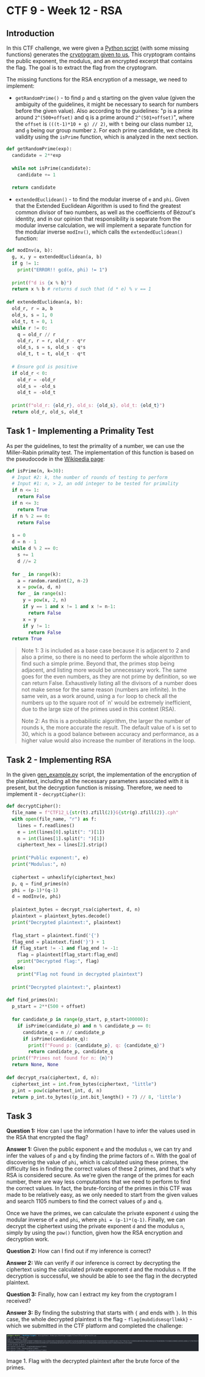 # CTF 9 - Week 12 - RSA

## Introduction

In this CTF challenge, we were given a [Python script](/files/CTF12/gen_example.py) (with some missing functions) generates the [cryptogram given to us](CTF12_L12G02.cph), This cryptogram contains the public exponent, the modulus, and an encrypted excerpt that contains the flag. The goal is to extract the flag from the cryptogram.

The missing functions for the RSA encryption of a message, we need to implement:

- `getRandomPrime()` - to find `p` and `q` starting on the given value (given the ambiguity of the guidelines, it might be necessary to search for numbers before the given value). Also according to the guidelines: "p is a prime around `2^(500+offset)` and q is a prime around `2^(501+offset)`", where the `offset` is `(((t-1)*10 + g) // 2)`, with `t` being our class number `12`, and `g` being our group number `2`. For each prime candidate, we check its validity using the `isPrime` function, which is analyzed in the next section.

```python
def getRandomPrime(exp):
  candidate = 2**exp

  while not isPrime(candidate):
    candidate += 1

  return candidate
```

- `extendedEuclidean()` - to find the modular inverse of `e` and `phi`. Given that the Extended Euclidean Algorithm is used to find the greatest common divisor of two numbers, as well as the coefficients of Bézout's identity, and in our opinion that responsibility is separate from the modular inverse calculation, we will implement a separate function for the modular inverse `modInv()`, which calls the `extendedEuclidean()` function:

```python
def modInv(a, b):
  g, x, y = extendedEuclidean(a, b)
  if g != 1:
    print("ERROR!! gcd(e, phi) != 1")

  print(f"d is {x % b}")
  return x % b # returns d such that (d * e) % v == 1

def extendedEuclidean(a, b):
  old_r, r = a, b
  old_s, s = 1, 0
  old_t, t = 0, 1
  while r != 0:
    q = old_r // r
    old_r, r = r, old_r - q*r
    old_s, s = s, old_s - q*s
    old_t, t = t, old_t - q*t

  # Ensure gcd is positive
  if old_r < 0:
    old_r = -old_r
    old_s = -old_s
    old_t = -old_t

  print(f"old_r: {old_r}, old_s: {old_s}, old_t: {old_t}")
  return old_r, old_s, old_t
```

## Task 1 - Implementing a Primality Test

As per the guidelines, to test the primality of a number, we can use the Miller-Rabin primality test. The implementation of this function is based on the pseudocode in the [Wikipedia page](https://en.wikipedia.org/wiki/Miller%E2%80%93Rabin_primality_test#Miller%E2%80%93Rabin_test):

```python
def isPrime(n, k=30):
  # Input #2: k, the number of rounds of testing to perform
  # Input #1: n, > 2, an odd integer to be tested for primality
  if n <= 1:
    return False
  if n <= 3:
    return True
  if n % 2 == 0:
    return False

  s = 0
  d = n - 1
  while d % 2 == 0:
    s += 1
    d //= 2

  for _ in range(k):
    a = random.randint(2, n-2)
    x = pow(a, d, n)
    for _ in range(s):
      y = pow(x, 2, n)
      if y == 1 and x != 1 and x != n-1:
        return False
      x = y
      if y != 1:
        return False
  return True
```

> Note 1: 3 is included as a base case because it is adjacent to 2 and also a prime, so there is no need to perform the whole algorithm to find such a simple prime. Beyond that, the primes stop being adjacent, and listing more would be unnecessary work. The same goes for the even numbers, as they are not prime by definition, so we can return False. Exhaustively listing all the divisors of a number does not make sense for the same reason (numbers are infinite). In the same vein, as a work around, using a `for` loop to check all the numbers up to the square root of `n' would be extremely inefficient, due to the large size of the primes used in this context (RSA).
>
> Note 2: As this is a probabilistic algorithm, the larger the number of rounds `k`, the more accurate the result. The default value of `k` is set to 30, which is a good balance between accuracy and performance, as a higher value would also increase the number of iterations in the loop.

## Task 2 - Implementing RSA

In the given [gen_example.py](/files/CTF12/gen_example.py) script, the implementation of the encryption of the plaintext, including all the necessary parameters associated with it is present, but the decryption function is missing. Therefore, we need to implement it - `decryptCipher()`:

```python
def decryptCipher():
  file_name = f"CTF12_L{str(t).zfill(2)}G{str(g).zfill(2)}.cph"
  with open(file_name, "r") as f:
    lines = f.readlines()
    e = int(lines[0].split(": ")[1])
    n = int(lines[1].split(": ")[1])
    ciphertext_hex = lines[2].strip()

  print("Public exponent:", e)
  print("Modulus:", n)

  ciphertext = unhexlify(ciphertext_hex)
  p, q = find_primes(n)
  phi = (p-1)*(q-1)
  d = modInv(e, phi)

  plaintext_bytes = decrypt_rsa(ciphertext, d, n)
  plaintext = plaintext_bytes.decode()
  print("Decrypted plaintext:", plaintext)

  flag_start = plaintext.find('{')
  flag_end = plaintext.find('}') + 1
  if flag_start != -1 and flag_end != -1:
    flag = plaintext[flag_start:flag_end]
    print("Decrypted flag:", flag)
  else:
    print("Flag not found in decrypted plaintext")

  print("Decrypted plaintext:", plaintext)

def find_primes(n):
  p_start = 2**(500 + offset)

  for candidate_p in range(p_start, p_start+100000):
    if isPrime(candidate_p) and n % candidate_p == 0:
      candidate_q = n // candidate_p
      if isPrime(candidate_q):
        print(f"Found p: {candidate_p}, q: {candidate_q}")
        return candidate_p, candidate_q
  print(f"Primes not found for n: {n}")
  return None, None

def decrypt_rsa(ciphertext, d, n):
  ciphertext_int = int.from_bytes(ciphertext, "little")
  p_int = pow(ciphertext_int, d, n)
  return p_int.to_bytes((p_int.bit_length() + 7) // 8, 'little')
```

## Task 3

**Question 1:** How can I use the information I have to infer the values used in the RSA that encrypted the flag?

**Answer 1:** Given the public exponent `e` and the modulus `n`, we can try and infer the values of `p` and `q` by finding the prime factors of `n`. With the goal of discovering the value of `phi`, which is calculated using these primes, the difficulty lies in finding the correct values of these 2 primes, and that's why RSA is considered secure. As we're given the range of the primes for each number, there are way less computations that we need to perform to find the correct values. In fact, the brute-forcing of the primes in this CTF was made to be relatively easy, as we only needed to start from the given values and search 1105 numbers to find the correct values of `p` and `q`.

Once we have the primes, we can calculate the private exponent `d` using the modular inverse of `e` and `phi`, where `phi = (p-1)*(q-1)`. Finally, we can decrypt the ciphertext using the private exponent `d` and the modulus `n`, simply by using the `pow()` function, given how the RSA encryption and decryption work.

**Question 2:** How can I find out if my inference is correct?

**Answer 2:** We can verify if our inference is correct by decrypting the ciphertext using the calculated private exponent `d` and the modulus `n`. If the decryption is successful, we should be able to see the flag in the decrypted plaintext.

**Question 3:** Finally, how can I extract my key from the cryptogram I received?

**Answer 3:** By finding the substring that starts with `{` and ends with `}`. In this case, the whole decrypted plaintext is the flag - `flag{mubdidsmsqrllmkk}` - which we submitted in the CTF platform and completed the challenge:

![flag_after_bruteforce](/images/CTF12/brute_force_result.png)

Image 1. Flag with the decrypted plaintext after the brute force of the primes.
